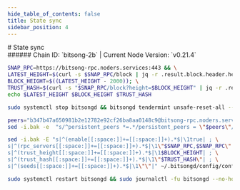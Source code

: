 ```yaml
---
hide_table_of_contents: false
title: State sync
sidebar_position: 4
---
```


<div class="h1-with-icon icon-bitsong">
# State sync
</div>
###### Chain ID: `bitsong-2b` | Current Node Version: `v0.21.4`

```bash
SNAP_RPC=https://bitsong-rpc.noders.services:443 && \
LATEST_HEIGHT=$(curl -s $SNAP_RPC/block | jq -r .result.block.header.height); \
BLOCK_HEIGHT=$((LATEST_HEIGHT - 2000)); \
TRUST_HASH=$(curl -s "$SNAP_RPC/block?height=$BLOCK_HEIGHT" | jq -r .result.block_id.hash) && \
echo $LATEST_HEIGHT $BLOCK_HEIGHT $TRUST_HASH
```
```bash
sudo systemctl stop bitsongd && bitsongd tendermint unsafe-reset-all --home ~/.bitsongd --keep-addr-book
```
```bash
peers="b347b47a650981b2e12782e92cf26ba8aa0148c9@bitsong-rpc.noders.services:20656"
sed -i.bak -e  "s/^persistent_peers *=.*/persistent_peers = \"$peers\"/" ~/.bitsongd/config/config.toml
```
```bash
sed -i.bak -E "s|^(enable[[:space:]]+=[[:space:]]+).*$|\1true| ; \
s|^(rpc_servers[[:space:]]+=[[:space:]]+).*$|\1\"$SNAP_RPC,$SNAP_RPC\"| ; \
s|^(trust_height[[:space:]]+=[[:space:]]+).*$|\1$BLOCK_HEIGHT| ; \
s|^(trust_hash[[:space:]]+=[[:space:]]+).*$|\1\"$TRUST_HASH\"| ; \
s|^(seeds[[:space:]]+=[[:space:]]+).*$|\1\"\"|" ~/.bitsongd/config/config.toml
```
```bash
sudo systemctl restart bitsongd && sudo journalctl -fu bitsongd --no-hostname -o cat
```
